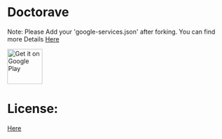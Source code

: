 # Doctorave

Note: Please Add your 'google-services.json' after forking. You can find more Details  <a href="https://firebase.google.com/docs/android/setup">Here</a>

<a href="https://play.google.com/store/apps/details?id=com.id.drapp" rel="nofollow">
    <img alt="Get it on Google Play" src="https://camo.githubusercontent.com/59c5c810fc8363f8488c3a36fc78f89990d13e99/68747470733a2f2f706c61792e676f6f676c652e636f6d2f696e746c2f656e5f75732f6261646765732f696d616765732f67656e657269632f656e5f62616467655f7765625f67656e657269632e706e67" data-canonical-src="https://play.google.com/intl/en_us/badges/images/generic/en_badge_web_generic.png" style="max-width:100%;" height="80">
</a> 


# License:    
<a href="https://github.com/bhavya-arora/Doctorave/blob/master/LICENSE">Here</a>
